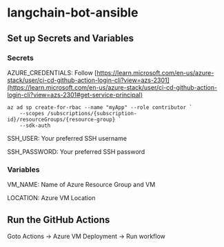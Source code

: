 # langchain-bot-ansible

## Set up Secrets and Variables

### Secrets

AZURE_CREDENTIALS: Follow [https://learn.microsoft.com/en-us/azure-stack/user/ci-cd-github-action-login-cli?view=azs-2301](https://learn.microsoft.com/en-us/azure-stack/user/ci-cd-github-action-login-cli?view=azs-2301#get-service-principal)
```
az ad sp create-for-rbac --name "myApp" --role contributor `
    --scopes /subscriptions/{subscription-id}/resourceGroups/{resource-group} `
    --sdk-auth
```

SSH_USER: Your preferred SSH username

SSH_PASSWORD: Your preferred SSH password

### Variables

VM_NAME: Name of Azure Resource Group and VM

LOCATION: Azure VM Location



## Run the GitHub Actions

Goto Actions -> Azure VM Deployment -> Run workflow

